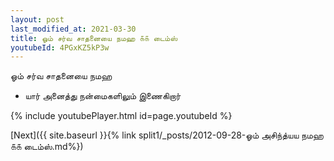 ```yaml
---
layout: post
last_modified_at: 2021-03-30
title: ஓம் சர்வ சாதனையை நமஹ ௧௧ டைம்ஸ்
youtubeId: 4PGxKZ5kP3w
---
```

 
 
 ஓம் சர்வ சாதனையை நமஹ  
 
 -  யார் அனைத்து நன்மைகளிலும் இணைகிறார் 
 
  
 
  
 
 
 
 
 
 


{% include youtubePlayer.html id=page.youtubeId %}
 
[Next]({{ site.baseurl }}{% link  split1/_posts/2012-09-28-ஓம் அசிந்த்யய நமஹ ௧௧ டைம்ஸ்.md%})
 
